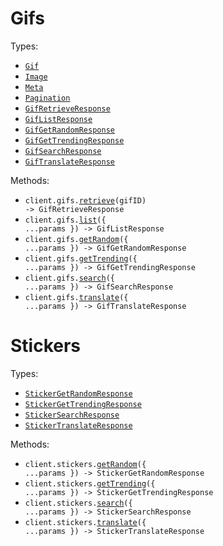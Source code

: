 # Gifs

Types:

- <code><a href="./src/resources/gifs.ts">Gif</a></code>
- <code><a href="./src/resources/gifs.ts">Image</a></code>
- <code><a href="./src/resources/gifs.ts">Meta</a></code>
- <code><a href="./src/resources/gifs.ts">Pagination</a></code>
- <code><a href="./src/resources/gifs.ts">GifRetrieveResponse</a></code>
- <code><a href="./src/resources/gifs.ts">GifListResponse</a></code>
- <code><a href="./src/resources/gifs.ts">GifGetRandomResponse</a></code>
- <code><a href="./src/resources/gifs.ts">GifGetTrendingResponse</a></code>
- <code><a href="./src/resources/gifs.ts">GifSearchResponse</a></code>
- <code><a href="./src/resources/gifs.ts">GifTranslateResponse</a></code>

Methods:

- <code title="get /gifs/{gifId}">client.gifs.<a href="./src/resources/gifs.ts">retrieve</a>(gifID) -> GifRetrieveResponse</code>
- <code title="get /gifs">client.gifs.<a href="./src/resources/gifs.ts">list</a>({ ...params }) -> GifListResponse</code>
- <code title="get /gifs/random">client.gifs.<a href="./src/resources/gifs.ts">getRandom</a>({ ...params }) -> GifGetRandomResponse</code>
- <code title="get /gifs/trending">client.gifs.<a href="./src/resources/gifs.ts">getTrending</a>({ ...params }) -> GifGetTrendingResponse</code>
- <code title="get /gifs/search">client.gifs.<a href="./src/resources/gifs.ts">search</a>({ ...params }) -> GifSearchResponse</code>
- <code title="get /gifs/translate">client.gifs.<a href="./src/resources/gifs.ts">translate</a>({ ...params }) -> GifTranslateResponse</code>

# Stickers

Types:

- <code><a href="./src/resources/stickers.ts">StickerGetRandomResponse</a></code>
- <code><a href="./src/resources/stickers.ts">StickerGetTrendingResponse</a></code>
- <code><a href="./src/resources/stickers.ts">StickerSearchResponse</a></code>
- <code><a href="./src/resources/stickers.ts">StickerTranslateResponse</a></code>

Methods:

- <code title="get /stickers/random">client.stickers.<a href="./src/resources/stickers.ts">getRandom</a>({ ...params }) -> StickerGetRandomResponse</code>
- <code title="get /stickers/trending">client.stickers.<a href="./src/resources/stickers.ts">getTrending</a>({ ...params }) -> StickerGetTrendingResponse</code>
- <code title="get /stickers/search">client.stickers.<a href="./src/resources/stickers.ts">search</a>({ ...params }) -> StickerSearchResponse</code>
- <code title="get /stickers/translate">client.stickers.<a href="./src/resources/stickers.ts">translate</a>({ ...params }) -> StickerTranslateResponse</code>
